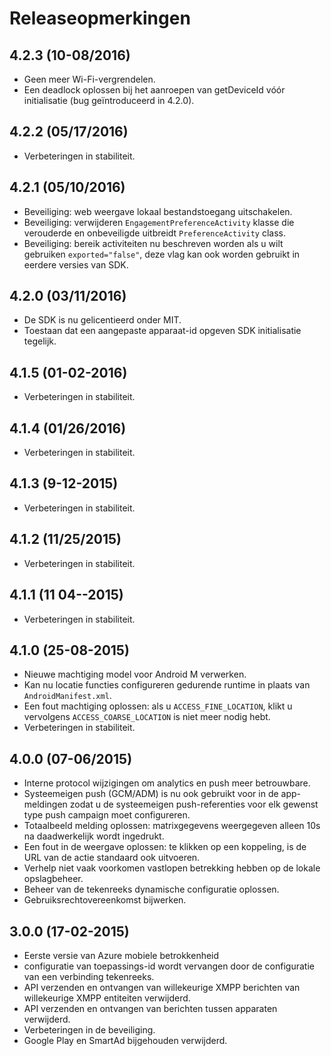 <properties
    pageTitle="Azure mobiele betrokkenheid Android SDK-integratie"
    description="Meest recente updates en procedures voor Android SDK voor Azure Mobile betrokkenheid"
    services="mobile-engagement"
    documentationCenter="mobile"
    authors="piyushjo"
    manager="dwrede"
    editor="" />

<tags
    ms.service="mobile-engagement"
    ms.workload="mobile"
    ms.tgt_pltfrm="mobile-android"
    ms.devlang="Java"
    ms.topic="article"
    ms.date="08/10/2016"
    ms.author="piyushjo" />

# <a name="release-notes"></a>Releaseopmerkingen

## <a name="423-08102016"></a>4.2.3 (10-08/2016)

- Geen meer Wi-Fi-vergrendelen.
- Een deadlock oplossen bij het aanroepen van getDeviceId vóór initialisatie (bug geïntroduceerd in 4.2.0).

## <a name="422-05172016"></a>4.2.2 (05/17/2016)

- Verbeteringen in stabiliteit.

## <a name="421-05102016"></a>4.2.1 (05/10/2016)

- Beveiliging: web weergave lokaal bestandstoegang uitschakelen.
- Beveiliging: verwijderen `EngagementPreferenceActivity` klasse die verouderde en onbeveiligde uitbreidt `PreferenceActivity` class.
- Beveiliging: bereik activiteiten nu beschreven worden als u wilt gebruiken `exported="false"`, deze vlag kan ook worden gebruikt in eerdere versies van SDK.

## <a name="420-03112016"></a>4.2.0 (03/11/2016)

- De SDK is nu gelicentieerd onder MIT.
- Toestaan dat een aangepaste apparaat-id opgeven SDK initialisatie tegelijk.

## <a name="415-02012016"></a>4.1.5 (01-02-2016)

- Verbeteringen in stabiliteit.

## <a name="414-01262016"></a>4.1.4 (01/26/2016)

- Verbeteringen in stabiliteit.

## <a name="413-1292015"></a>4.1.3 (9-12-2015)

- Verbeteringen in stabiliteit.

## <a name="412-11252015"></a>4.1.2 (11/25/2015)

- Verbeteringen in stabiliteit.

## <a name="411-11042015"></a>4.1.1 (11 04--2015)

- Verbeteringen in stabiliteit.

## <a name="410-08252015"></a>4.1.0 (25-08-2015)

- Nieuwe machtiging model voor Android M verwerken.
- Kan nu locatie functies configureren gedurende runtime in plaats van `AndroidManifest.xml`.
- Een fout machtiging oplossen: als u `ACCESS_FINE_LOCATION`, klikt u vervolgens `ACCESS_COARSE_LOCATION` is niet meer nodig hebt.
- Verbeteringen in stabiliteit.

## <a name="400-07062015"></a>4.0.0 (07-06/2015)

-   Interne protocol wijzigingen om analytics en push meer betrouwbare.
-   Systeemeigen push (GCM/ADM) is nu ook gebruikt voor in de app-meldingen zodat u de systeemeigen push-referenties voor elk gewenst type push campaign moet configureren.
-   Totaalbeeld melding oplossen: matrixgegevens weergegeven alleen 10s na daadwerkelijk wordt ingedrukt.
-   Een fout in de weergave oplossen: te klikken op een koppeling, is de URL van de actie standaard ook uitvoeren.
-   Verhelp niet vaak voorkomen vastlopen betrekking hebben op de lokale opslagbeheer.
-   Beheer van de tekenreeks dynamische configuratie oplossen.
-   Gebruiksrechtovereenkomst bijwerken.

## <a name="300-02172015"></a>3.0.0 (17-02-2015)

-   Eerste versie van Azure mobiele betrokkenheid
-   configuratie van toepassings-id wordt vervangen door de configuratie van een verbinding tekenreeks.
-   API verzenden en ontvangen van willekeurige XMPP berichten van willekeurige XMPP entiteiten verwijderd.
-   API verzenden en ontvangen van berichten tussen apparaten verwijderd.
-   Verbeteringen in de beveiliging.
-   Google Play en SmartAd bijgehouden verwijderd.
